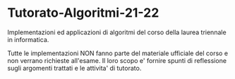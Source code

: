 # Tutorato-Algoritmi-21-22

Implementazioni ed applicazioni di algoritmi del corso della laurea triennale in informatica.

Tutte le implementazioni NON fanno parte del materiale ufficiale del corso e non verrano richieste all'esame. Il loro scopo e' fornire spunti di reflessione sugli argomenti trattati e le attivita' di tutorato.

